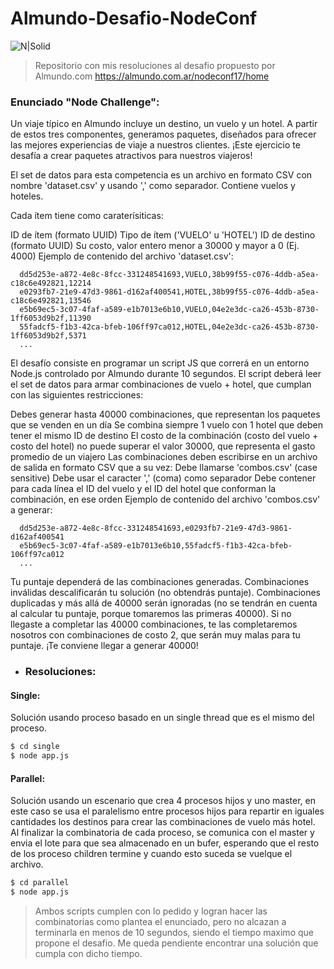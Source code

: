 # Almundo-Desafio-NodeConf

![N|Solid](https://2016.nodeconf.com.ar/images/logo-cel.svg)

> Repositorio con mis resoluciones al desafio propuesto por Almundo.com https://almundo.com.ar/nodeconf17/home


### Enunciado "Node Challenge":
Un viaje típico en Almundo incluye un destino, un vuelo y un hotel. A partir de estos tres componentes, generamos paquetes, diseñados para ofrecer las mejores experiencias de viaje a nuestros clientes. ¡Este ejercicio te desafía a crear paquetes atractivos para nuestros viajeros!

El set de datos para esta competencia es un archivo en formato CSV con nombre 'dataset.csv' y usando ',' como separador. Contiene vuelos y hoteles.

Cada ítem tiene como caraterísiticas:

ID de ítem (formato UUID)
Tipo de ítem ('VUELO' u 'HOTEL')
ID de destino (formato UUID)
Su costo, valor entero menor a 30000 y mayor a 0 (Ej. 4000)
Ejemplo de contenido del archivo 'dataset.csv':

      dd5d253e-a872-4e8c-8fcc-331248541693,VUELO,38b99f55-c076-4ddb-a5ea-c18c6e492821,12214
      e0293fb7-21e9-47d3-9861-d162af400541,HOTEL,38b99f55-c076-4ddb-a5ea-c18c6e492821,13546
      e5b69ec5-3c07-4faf-a589-e1b7013e6b10,VUELO,04e2e3dc-ca26-453b-8730-1ff6053d9b2f,11390
      55fadcf5-f1b3-42ca-bfeb-106ff97ca012,HOTEL,04e2e3dc-ca26-453b-8730-1ff6053d9b2f,5371
      ...
    
El desafío consiste en programar un script JS que correrá en un entorno Node.js controlado por Almundo durante 10 segundos. El script deberá leer el set de datos para armar combinaciones de vuelo + hotel, que cumplan con las siguientes restricciones:

Debes generar hasta 40000 combinaciones, que representan los paquetes que se venden en un día
Se combina siempre 1 vuelo con 1 hotel que deben tener el mismo ID de destino
El costo de la combinación (costo del vuelo + costo del hotel) no puede superar el valor 30000, que representa el gasto promedio de un viajero
Las combinaciones deben escribirse en un archivo de salida en formato CSV que a su vez:
Debe llamarse 'combos.csv' (case sensitive)
Debe usar el caracter ',' (coma) como separador
Debe contener para cada línea el ID del vuelo y el ID del hotel que conforman la combinación, en ese orden
Ejemplo de contenido del archivo 'combos.csv' a generar:

      dd5d253e-a872-4e8c-8fcc-331248541693,e0293fb7-21e9-47d3-9861-d162af400541
      e5b69ec5-3c07-4faf-a589-e1b7013e6b10,55fadcf5-f1b3-42ca-bfeb-106ff97ca012
      ...
    
Tu puntaje dependerá de las combinaciones generadas. Combinaciones inválidas descalificarán tu solución (no obtendrás puntaje). Combinaciones duplicadas y más allá de 40000 serán ignoradas (no se tendrán en cuenta al calcular tu puntaje, porque tomaremos las primeras 40000). Si no llegaste a completar las 40000 combinaciones, te las completaremos nosotros con combinaciones de costo 2, que serán muy malas para tu puntaje. ¡Te conviene llegar a generar 40000!


- ### Resoluciones:

#### Single:
Solución usando proceso basado en un single thread que es el mismo del proceso.

```sh
$ cd single
$ node app.js
```

#### Parallel:
Solución usando un escenario que crea 4 procesos hijos y uno master, en este caso se usa el paralelismo entre procesos
hijos para repartir en iguales cantidades los destinos para crear las combinaciones de vuelo más hotel. 
Al finalizar la combinatoria de cada proceso, se comunica con el master y envia el lote para que sea almacenado en un bufer,
esperando que el resto de los proceso children termine y cuando esto suceda se vuelque el archivo.

```sh
$ cd parallel
$ node app.js
```

> Ambos scripts cumplen con lo pedido y logran hacer las combinatorias como plantea el enunciado, pero no alcazan a terminarla en menos de 10 segundos, siendo el tiempo maximo que propone el desafio. 
Me queda pendiente encontrar una solución que cumpla con dicho tiempo.
